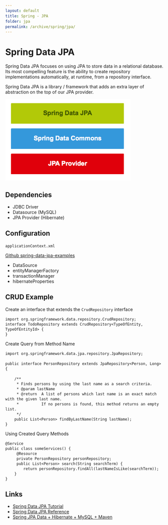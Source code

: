 ```yaml
---
layout: default
title: Spring - JPA
folder: jpa
permalink: /archive/spring/jpa/
---
```


# Spring Data JPA

Spring Data JPA focuses on using JPA to store data in a relational database. 
Its most compelling feature is the ability to create repository implementations automatically, 
at runtime, from a repository interface.

Spring Data JPA is a library / framework that adds an extra layer of abstraction on the top of our JPA provider.

![springjpa_arch](img/springjpa_arch.png)

## Dependencies

- JDBC Driver
- Datasource (MySQL)
- JPA Provider (Hibernate)

## Configuration

`applicationContext.xml`

[Github spring-data-jpa-examples](https://github.com/pkainulainen/spring-data-jpa-examples/tree/master/query-methods/src/main/resources)

- DataSource
- entityManagerFactory
- transactionManager
- hibernateProperties

## CRUD Example

Create an interface that extends the `CrudRepository` interface

```
import org.springframework.data.repository.CrudRepository;
interface TodoRepository extends CrudRepository<TypeOfEntity, TypeOfEntityId> {
}
```

Create Query from Method Name

```
import org.springframework.data.jpa.repository.JpaRepository;

public interface PersonRepository extends JpaRepository<Person, Long> {
 
    /**
     * Finds persons by using the last name as a search criteria.
     * @param lastName  
     * @return  A list of persons which last name is an exact match with the given last name.
     *          If no persons is found, this method returns an empty list.
     */
    public List<Person> findByLastName(String lastName);
}
```

Using Created Query Methods

```
@Service
public class someServices() {
     @Resource
     private PersonRepository personRepository;
     public List<Person> search(String searchTerm) {
        return personRepository.findAll(lastNameIsLike(searchTerm));
    }
}
```

## Links

- [Spring Data JPA Tutorial](http://www.petrikainulainen.net/spring-data-jpa-tutorial/)
- [Spring Data JPA Reference](http://docs.spring.io/spring-data/jpa/docs/current/reference/html/)
- [Spring JPA Data + Hibernate + MySQL + Maven](http://www.javacodegeeks.com/2013/05/spring-jpa-data-hibernate-mysql-maven.html)
